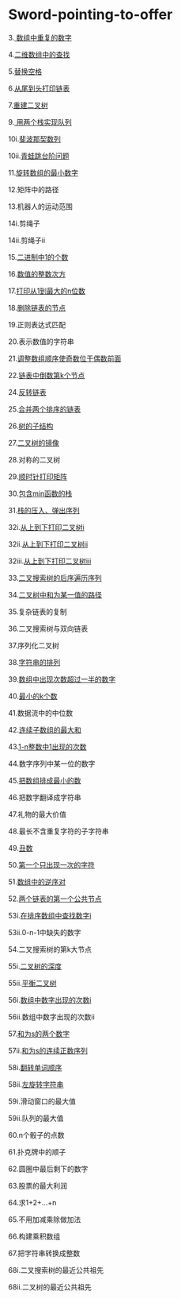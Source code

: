 # Sword-pointing-to-offer

3.[ 数组中重复的数字](https://github.com/Zhoulan-Jan/Sword-pointing-to-offer/blob/master/lcof/src/%243.java)

4.[二维数组中的查找](https://github.com/Zhoulan-Jan/Sword-pointing-to-offer/blob/master/lcof/src/%244.java)

5.[替换空格](https://leetcode-cn.com/problems/ti-huan-kong-ge-lcof) 

6.[从尾到头打印链表](https://leetcode-cn.com/problems/cong-wei-dao-tou-da-yin-lian-biao-lcof) 

7.[重建二叉树](https://leetcode-cn.com/problems/zhong-jian-er-cha-shu-lcof) 

9.[ 用两个栈实现队列](https://leetcode-cn.com/problems/yong-liang-ge-zhan-shi-xian-dui-lie-lcof)

10i.[斐波那契数列](https://github.com/Zhoulan-Jan/Sword-pointing-to-offer/blob/master/lcof/src/%2410i.java)

10ii.[青蛙跳台阶问题](https://github.com/Zhoulan-Jan/Sword-pointing-to-offer/blob/master/lcof/src/%2410ii.java)

11.[旋转数组的最小数字](https://github.com/Zhoulan-Jan/Sword-pointing-to-offer/blob/master/lcof/src/%2411.java)

12.矩阵中的路径

13.机器人的运动范围

14i.剪绳子

14ii.剪绳子ii

15.[二进制中1的个数](https://github.com/Zhoulan-Jan/Sword-pointing-to-offer/blob/master/lcof/src/%2415.java)

16.[数值的整数次方](https://github.com/Zhoulan-Jan/Sword-pointing-to-offer/blob/master/lcof/src/%2416.java)

17.[打印从1到最大的n位数](https://github.com/Zhoulan-Jan/Sword-pointing-to-offer/blob/master/lcof/src/%2417.java)

18.[删除链表的节点](https://github.com/Zhoulan-Jan/Sword-pointing-to-offer/blob/master/lcof/src/%2418.java)

19.正则表达式匹配

20.表示数值的字符串

21.[调整数组顺序使奇数位于偶数前面](https://github.com/Zhoulan-Jan/Sword-pointing-to-offer/blob/master/lcof/src/%2421.java)

22.[链表中倒数第k个节点](https://github.com/Zhoulan-Jan/Sword-pointing-to-offer/blob/master/lcof/src/%2422.java)

24.[反转链表](https://github.com/Zhoulan-Jan/Sword-pointing-to-offer/blob/master/lcof/src/%2424.java)

25.[合并两个排序的链表](https://github.com/Zhoulan-Jan/Sword-pointing-to-offer/blob/master/lcof/src/%2425.java)

26.[树的子结构](https://github.com/Zhoulan-Jan/Sword-pointing-to-offer/blob/master/lcof/src/%2426.java)

27.[二叉树的镜像](https://github.com/Zhoulan-Jan/Sword-pointing-to-offer/blob/master/lcof/src/%2427.java)

28.对称的二叉树

29.[顺时针打印矩阵](https://github.com/Zhoulan-Jan/Sword-pointing-to-offer/blob/master/lcof/src/%2429.java)

30.[包含min函数的栈](https://github.com/Zhoulan-Jan/Sword-pointing-to-offer/blob/master/lcof/src/%2430.java)

31.[栈的压入、弹出序列](https://github.com/Zhoulan-Jan/Sword-pointing-to-offer/blob/master/lcof/src/%2431.java)

32i.[从上到下打印二叉树i](https://github.com/Zhoulan-Jan/Sword-pointing-to-offer/blob/master/lcof/src/%2432i.java)

32ii.[从上到下打印二叉树ii](https://github.com/Zhoulan-Jan/Sword-pointing-to-offer/blob/master/lcof/src/%2432ii.java)

32iii.[从上到下打印二叉树iii](https://github.com/Zhoulan-Jan/Sword-pointing-to-offer/blob/master/lcof/src/%2432iii.java)

33.[二叉搜索树的后序遍历序列](https://github.com/Zhoulan-Jan/Sword-pointing-to-offer/blob/master/lcof/src/%2433.java)

34.[二叉树中和为某一值的路径](https://github.com/Zhoulan-Jan/Sword-pointing-to-offer/blob/master/lcof/src/%2434.java)

35.复杂链表的复制

36.二叉搜索树与双向链表

37.序列化二叉树

38.[字符串的排列](https://github.com/Zhoulan-Jan/Sword-pointing-to-offer/blob/master/lcof/src/%2438.java)

39.[数组中出现次数超过一半的数字](https://github.com/Zhoulan-Jan/Sword-pointing-to-offer/blob/master/lcof/src/%2439.java)

40.[最小的k个数](https://github.com/Zhoulan-Jan/Sword-pointing-to-offer/blob/master/lcof/src/%2440.java)

41.数据流中的中位数

42.[连续子数组的最大和](https://github.com/Zhoulan-Jan/Sword-pointing-to-offer/blob/master/lcof/src/%2442.java)

43.[1-n整数中1出现的次数](https://github.com/Zhoulan-Jan/Sword-pointing-to-offer/blob/master/lcof/src/%2443.java)

44.数字序列中某一位的数字

45.[把数组排成最小的数](https://github.com/Zhoulan-Jan/Sword-pointing-to-offer/blob/master/lcof/src/%2445.java)

46.把数字翻译成字符串

47.礼物的最大价值

48.最长不含重复字符的子字符串

49.[丑数](https://github.com/Zhoulan-Jan/Sword-pointing-to-offer/blob/master/lcof/src/%2449.java)

50.[第一个只出现一次的字符](https://github.com/Zhoulan-Jan/Sword-pointing-to-offer/blob/master/lcof/src/%2450.java)

51.[数组中的逆序对](https://github.com/Zhoulan-Jan/Sword-pointing-to-offer/blob/master/lcof/src/%2451.java)

52.[两个链表的第一个公共节点](https://github.com/Zhoulan-Jan/Sword-pointing-to-offer/blob/master/lcof/src/%2452.java)

53i.[在排序数组中查找数字i](https://github.com/Zhoulan-Jan/Sword-pointing-to-offer/blob/master/lcof/src/%2453i.java)

53ii.0-n-1中缺失的数字

54.二叉搜索树的第k大节点

55i.[二叉树的深度](https://github.com/Zhoulan-Jan/Sword-pointing-to-offer/blob/master/lcof/src/%2455i.java)

55ii.[平衡二叉树](https://github.com/Zhoulan-Jan/Sword-pointing-to-offer/blob/master/lcof/src/%2455ii.java)

56i.[数组中数字出现的次数i](https://github.com/Zhoulan-Jan/Sword-pointing-to-offer/blob/master/lcof/src/%2456i.java)

56ii.数组中数字出现的次数ii

57.[和为s的两个数字](https://github.com/Zhoulan-Jan/Sword-pointing-to-offer/blob/master/lcof/src/%2457.java)

57ii.[和为s的连续正数序列](https://github.com/Zhoulan-Jan/Sword-pointing-to-offer/blob/master/lcof/src/%2457ii.java)

58i.[翻转单词顺序](https://github.com/Zhoulan-Jan/Sword-pointing-to-offer/blob/master/lcof/src/%2458i.java)

58ii.[左旋转字符串](https://github.com/Zhoulan-Jan/Sword-pointing-to-offer/blob/master/lcof/src/%2458ii.java)

59i.滑动窗口的最大值

59ii.队列的最大值

60.n个骰子的点数

61.扑克牌中的顺子

62.圆圈中最后剩下的数字

63.股票的最大利润

64.求1+2+…+n

65.不用加减乘除做加法

66.构建乘积数组

67.把字符串转换成整数

68i.二叉搜索树的最近公共祖先

68ii.二叉树的最近公共祖先





